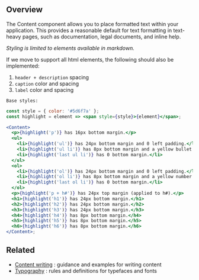 ## Overview
The Content component allows you to place formatted text within your application.
This provides a reasonable default for text formatting in text-heavy pages, such as documentation, legal documents, and inline help.

_Styling is limited to elements available in markdown._

If we move to support all html elements, the following should also be implemented:

1. `header + description` spacing
1. `caption` color and spacing
1. `label` color and spacing

`Base styles:`

```jsx
const style = { color: '#5d6f7a' };
const highlight = element => <span style={style}>{element}</span>;

<Content>
  <p>{highlight('p')} has 16px bottom margin.</p>
  <ul>
    <li>{highlight('ul')} has 24px bottom margin and 0 left padding.</li>
    <li>{highlight('ul li')} has 8px bottom margin and a yellow bullet.</li>
    <li>{highlight('last ul li')} has 0 bottom margin.</li>
  </ul>
  <ol>
    <li>{highlight('ol')} has 24px bottom margin and 0 left padding.</li>
    <li>{highlight('ol li')} has 8px bottom margin and a yellow number.</li>
    <li>{highlight('last ol li')} has 0 bottom margin.</li>
  </ol>
  <p>{highlight('p + h#')} has 24px top margin (applied to h#).</p>
  <h1>{highlight('h1')} has 24px bottom margin.</h1>
  <h2>{highlight('h2')} has 24px bottom margin.</h2>
  <h3>{highlight('h3')} has 24px bottom margin.</h3>
  <h4>{highlight('h4')} has 8px bottom margin.</h4>
  <h5>{highlight('h5')} has 8px bottom margin.</h5>
  <h6>{highlight('h6')} has 8px bottom margin.</h6>
</Content>;
```

## Related
* [Content writing](#/Foundations/ContentWriting) : guidance and examples for writing content
* [Typography](#/Foundations/Typography) : rules and definitions for typefaces and fonts
